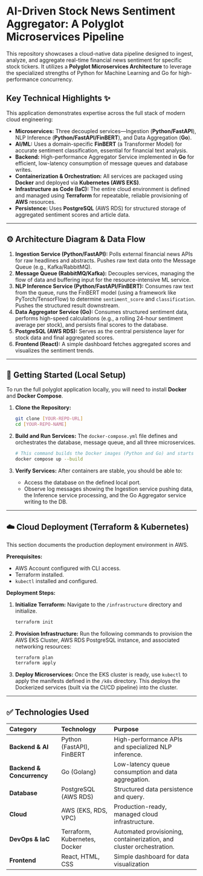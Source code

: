 # AI-Driven Stock News Sentiment Aggregator: A Polyglot Microservices Pipeline

This repository showcases a cloud-native data pipeline designed to ingest, analyze, and aggregate real-time financial news sentiment for specific stock tickers. It utilizes a **Polyglot Microservices Architecture** to leverage the specialized strengths of Python for Machine Learning and Go for high-performance concurrency.

## Key Technical Highlights ✨

This application demonstrates expertise across the full stack of modern cloud engineering:

* **Microservices:** Three decoupled services—Ingestion (**Python/FastAPI**), NLP Inference (**Python/FastAPI/FinBERT**), and Data Aggregation (**Go**).
* **AI/ML:** Uses a domain-specific **FinBERT** (a Transformer Model) for accurate sentiment classification, essential for financial text analysis.
* **Backend:** High-performance Aggregator Service implemented in **Go** for efficient, low-latency consumption of message queues and database writes.
* **Containerization & Orchestration:** All services are packaged using **Docker** and deployed via **Kubernetes (AWS EKS)**.
* **Infrastructure as Code (IaC):** The entire cloud environment is defined and managed using **Terraform** for repeatable, reliable provisioning of **AWS** resources.
* **Persistence:** Uses **PostgreSQL** (AWS RDS) for structured storage of aggregated sentiment scores and article data.

---

## ⚙️ Architecture Diagram & Data Flow

1.  **Ingestion Service (Python/FastAPI):** Polls external financial news APIs for raw headlines and abstracts. Pushes raw text data onto the Message Queue (e.g., Kafka/RabbitMQ).
2.  **Message Queue (RabbitMQ/Kafka):** Decouples services, managing the flow of data and buffering input for the resource-intensive ML service.
3.  **NLP Inference Service (Python/FastAPI/FinBERT):** Consumes raw text from the queue, runs the FinBERT model (using a framework like PyTorch/TensorFlow) to determine `sentiment_score` and `classification`. Pushes the structured result downstream.
4.  **Data Aggregator Service (Go):** Consumes structured sentiment data, performs high-speed calculations (e.g., a rolling 24-hour sentiment average per stock), and persists final scores to the database.
5.  **PostgreSQL (AWS RDS):** Serves as the central persistence layer for stock data and final aggregated scores.
6.  **Frontend (React):** A simple dashboard fetches aggregated scores and visualizes the sentiment trends.

---

## 🚀 Getting Started (Local Setup)

To run the full polyglot application locally, you will need to install **Docker** and **Docker Compose**.

1.  **Clone the Repository:**
    ```bash
    git clone [YOUR-REPO-URL]
    cd [YOUR-REPO-NAME]
    ```

2.  **Build and Run Services:**
    The `docker-compose.yml` file defines and orchestrates the database, message queue, and all three microservices.

    ```bash
    # This command builds the Docker images (Python and Go) and starts all 5 containers
    docker compose up --build
    ```

3.  **Verify Services:**
    After containers are stable, you should be able to:
    * Access the database on the defined local port.
    * Observe log messages showing the Ingestion service pushing data, the Inference service processing, and the Go Aggregator service writing to the DB.

---

## ☁️ Cloud Deployment (Terraform & Kubernetes)

This section documents the production deployment environment in AWS.

**Prerequisites:**

* AWS Account configured with CLI access.
* Terraform installed.
* `kubectl` installed and configured.

**Deployment Steps:**

1.  **Initialize Terraform:** Navigate to the `/infrastructure` directory and initialize.
    ```bash
    terraform init
    ```

2.  **Provision Infrastructure:** Run the following commands to provision the AWS EKS Cluster, AWS RDS PostgreSQL instance, and associated networking resources:
    ```bash
    terraform plan
    terraform apply
    ```

3.  **Deploy Microservices:** Once the EKS cluster is ready, use `kubectl` to apply the manifests defined in the `/k8s` directory. This deploys the Dockerized services (built via the CI/CD pipeline) into the cluster.

---

## ✅ Technologies Used

| Category | Technology | Purpose |
| :--- | :--- | :--- |
| **Backend & AI** | Python (FastAPI), FinBERT | High-performance APIs and specialized NLP inference. |
| **Backend & Concurrency** | Go (Golang) | Low-latency queue consumption and data aggregation. |
| **Database** | PostgreSQL (AWS RDS) | Structured data persistence and query. |
| **Cloud** | AWS (EKS, RDS, VPC) | Production-ready, managed cloud infrastructure. |
| **DevOps & IaC** | Terraform, Kubernetes, Docker | Automated provisioning, containerization, and cluster orchestration. |
| **Frontend** | React, HTML, CSS | Simple dashboard for data visualization
